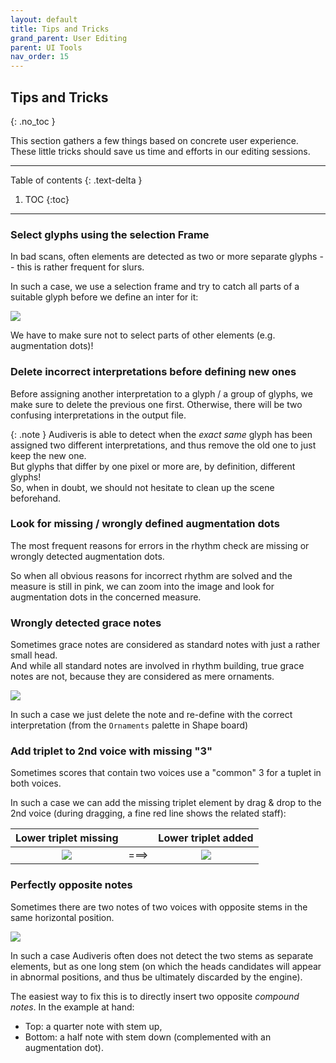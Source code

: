 ```yaml
---
layout: default
title: Tips and Tricks
grand_parent: User Editing
parent: UI Tools
nav_order: 15
---
```

## Tips and Tricks
{: .no_toc }

This section gathers a few things based on concrete user experience.
These little tricks should save us time and efforts in our editing sessions.

---
Table of contents
{: .text-delta }

1. TOC
{:toc}
---

### Select glyphs using the selection Frame

In bad scans, often elements are detected as two or more separate glyphs
-- this is rather frequent for slurs.

In such a case, we use a selection frame and try to catch all parts of a suitable glyph before we
define an inter for it:

![](../assets/images/selection_frame.png)

We have to make sure not to select parts of other elements (e.g. augmentation dots)!

### Delete incorrect interpretations before defining new ones

Before assigning another interpretation to a glyph / a group of glyphs, we make sure to delete
the previous one first.
Otherwise, there will be two confusing interpretations in the output file.

{: .note }
Audiveris is able to detect when the *exact same* glyph has been assigned two different
interpretations, and thus remove the old one to just keep the new one.   
But glyphs that differ by one pixel or more are, by definition, different glyphs!   
So, when in doubt, we should not hesitate to clean up the scene beforehand.

### Look for missing / wrongly defined augmentation dots

The most frequent reasons for errors in the rhythm check are missing or wrongly detected
augmentation dots.

So when all obvious reasons for incorrect rhythm are solved and the measure is still in pink,
we can zoom into the image and look for augmentation dots in the concerned measure.

### Wrongly detected grace notes

Sometimes grace notes are considered as standard notes with just a rather small head.   
And while all standard notes are involved in rhythm building, true grace notes are not,
because they are considered as mere ornaments.

![](../assets/images/wrong_grace_note.png)

In such a case we just delete the note and re-define with the correct interpretation
(from the `Ornaments` palette in Shape board)

### Add triplet to 2nd voice with missing "3"

Sometimes scores that contain two voices use a "common" 3 for a tuplet in both voices.

In such a case we can add the missing triplet element by drag & drop to the 2nd voice
(during dragging, a fine red line shows the related staff):

| Lower triplet missing |     | Lower triplet added  |
|         :---:         |:---:|       :---:          |
|![](../assets/images/triplet_with_missing_3.png) | ===> |![](../assets/images/added_triplet.png)|

### Perfectly opposite notes

Sometimes there are two notes of two voices with opposite stems in the same horizontal position.

![](../assets/images/two_stems_in_line.png)

In such a case Audiveris often does not detect the two stems as separate elements, but as one long
stem (on which the heads candidates will appear in abnormal positions,
and thus be ultimately discarded by the engine).

The easiest way to fix this is to directly insert two opposite *compound notes*.
In the example at hand:
* Top: a quarter note with stem up,
* Bottom: a half note with stem down (complemented with an augmentation dot).
